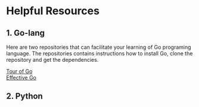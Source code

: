 # Helpful Resources

## 1. Go-lang

Here are two repositories that can facilitate your learning of Go programing language. The repositories contains instructions how to install Go, clone the repository and get the dependencies.

<a href="https://github.com/matijavizintin/tour-of-go">Tour of Go</a>
<br />
<a href="https://github.com/matijavizintin/effective-go">Effective Go</a>

## 2. Python